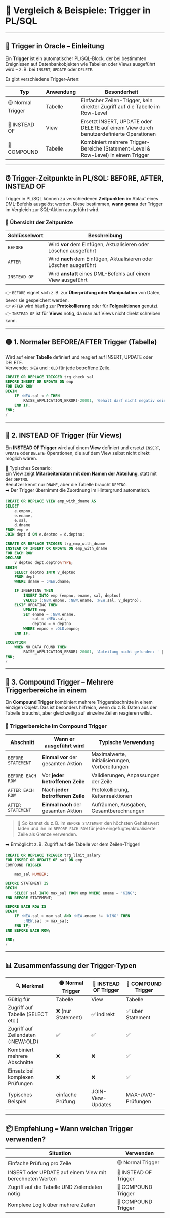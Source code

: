 
# 🔄 Vergleich & Beispiele: Trigger in PL/SQL

---

## 📘 Trigger in Oracle – Einleitung

Ein **Trigger** ist ein automatischer PL/SQL-Block, der bei bestimmten Ereignissen auf Datenbankobjekten wie Tabellen oder Views ausgeführt wird – z. B. bei `INSERT`, `UPDATE` oder `DELETE`.

Es gibt verschiedene Trigger-Arten:

| Typ               | Anwendung      | Besonderheit                                                                 |
|------------------|----------------|------------------------------------------------------------------------------|
| 🟡 Normal Trigger | Tabelle         | Einfacher Zeilen-Trigger, kein direkter Zugriff auf die Tabelle im Row-Level |
| 🔵 INSTEAD OF     | View            | Ersetzt INSERT, UPDATE oder DELETE auf einem View durch benutzerdefinierte Operationen |
| 🧩 COMPOUND       | Tabelle         | Kombiniert mehrere Trigger-Bereiche (Statement-Level & Row-Level) in einem Trigger |

---

## ⏰ Trigger-Zeitpunkte in PL/SQL: BEFORE, AFTER, INSTEAD OF

Trigger in PL/SQL können zu verschiedenen **Zeitpunkten** im Ablauf eines DML-Befehls ausgelöst werden. Diese bestimmen, **wann genau** der Trigger im Vergleich zur SQL-Aktion ausgeführt wird.

### 📌 Übersicht der Zeitpunkte

| Schlüsselwort     | Beschreibung                                                                 |
|-------------------|-------------------------------------------------------------------------------|
| `BEFORE`          | Wird **vor** dem Einfügen, Aktualisieren oder Löschen ausgeführt             |
| `AFTER`           | Wird **nach** dem Einfügen, Aktualisieren oder Löschen ausgeführt            |
| `INSTEAD OF`      | Wird **anstatt** eines DML-Befehls auf einem View ausgeführt                 |

👉 `BEFORE` eignet sich z. B. zur **Überprüfung oder Manipulation** von Daten, bevor sie gespeichert werden.  
👉 `AFTER` wird häufig zur **Protokollierung** oder für **Folgeaktionen** genutzt.  
👉 `INSTEAD OF` ist für **Views** nötig, da man auf Views nicht direkt schreiben kann.

---

## 🟡 1. Normaler BEFORE/AFTER Trigger (Tabelle)

Wird auf einer **Tabelle** definiert und reagiert auf INSERT, UPDATE oder DELETE.  
Verwendet `:NEW` und `:OLD` für jede betroffene Zeile.

```sql
CREATE OR REPLACE TRIGGER trg_check_sal
BEFORE INSERT OR UPDATE ON emp
FOR EACH ROW
BEGIN
    IF :NEW.sal < 0 THEN
        RAISE_APPLICATION_ERROR(-20001, 'Gehalt darf nicht negativ sein!');
    END IF;
END;
/
```

---

## 🔵 2. INSTEAD OF Trigger (für Views)

Ein **INSTEAD OF Trigger** wird auf einem **View** definiert und ersetzt `INSERT`, `UPDATE` oder `DELETE`-Operationen, die auf dem View selbst nicht direkt möglich wären.

📌 Typisches Szenario:  
Ein View zeigt **Mitarbeiterdaten mit dem Namen der Abteilung**, statt mit der `DEPTNO`.  
Benutzer kennt nur `DNAME`, aber die Tabelle braucht `DEPTNO`.  
➡️ Der Trigger übernimmt die Zuordnung im Hintergrund automatisch.

```sql
CREATE OR REPLACE VIEW emp_with_dname AS
SELECT 
    e.empno,
    e.ename,
    e.sal,
    d.dname
FROM emp e
JOIN dept d ON e.deptno = d.deptno;
```

```sql
CREATE OR REPLACE TRIGGER trg_emp_with_dname
INSTEAD OF INSERT OR UPDATE ON emp_with_dname
FOR EACH ROW
DECLARE
    v_deptno dept.deptno%TYPE;
BEGIN
    SELECT deptno INTO v_deptno
    FROM dept
    WHERE dname = :NEW.dname;

    IF INSERTING THEN
        INSERT INTO emp (empno, ename, sal, deptno)
        VALUES (:NEW.empno, :NEW.ename, :NEW.sal, v_deptno);
    ELSIF UPDATING THEN
        UPDATE emp
        SET ename = :NEW.ename,
            sal = :NEW.sal,
            deptno = v_deptno
        WHERE empno = :OLD.empno;
    END IF;

EXCEPTION
    WHEN NO_DATA_FOUND THEN
        RAISE_APPLICATION_ERROR(-20001, 'Abteilung nicht gefunden: ' || :NEW.dname);
END;
/
```

---

## 🧩 3. Compound Trigger – Mehrere Triggerbereiche in einem

Ein **Compound Trigger** kombiniert mehrere Triggerabschnitte in einem einzigen Objekt. Das ist besonders hilfreich, wenn du z. B. Daten aus der Tabelle brauchst, aber gleichzeitig auf einzelne Zeilen reagieren willst.

### 🔗 Triggerbereiche im Compound Trigger

| Abschnitt            | Wann er ausgeführt wird              | Typische Verwendung                                 |
|----------------------|--------------------------------------|-----------------------------------------------------|
| `BEFORE STATEMENT`   | **Einmal vor** der gesamten Aktion   | Maximalwerte, Initialisierungen, Vorbereitungen     |
| `BEFORE EACH ROW`    | Vor **jeder betroffenen Zeile**      | Validierungen, Anpassungen der Zeile                |
| `AFTER EACH ROW`     | Nach **jeder betroffenen Zeile**     | Protokollierung, Kettenreaktionen                   |
| `AFTER STATEMENT`    | **Einmal nach** der gesamten Aktion  | Aufräumen, Ausgaben, Gesamtberechnungen             |

> 🔄 So kannst du z. B. im `BEFORE STATEMENT` den höchsten Gehaltswert laden und ihn im `BEFORE EACH ROW` für jede eingefügte/aktualisierte Zeile als Grenze verwenden.

➡️ Ermöglicht z. B. Zugriff auf die Tabelle vor dem Zeilen-Trigger!

```sql
CREATE OR REPLACE TRIGGER trg_limit_salary
FOR INSERT OR UPDATE OF sal ON emp
COMPOUND TRIGGER

    max_sal NUMBER;

BEFORE STATEMENT IS
BEGIN
    SELECT sal INTO max_sal FROM emp WHERE ename = 'KING';
END BEFORE STATEMENT;

BEFORE EACH ROW IS
BEGIN
    IF :NEW.sal > max_sal AND :NEW.ename != 'KING' THEN
        :NEW.sal := max_sal;
    END IF;
END BEFORE EACH ROW;

END;
/
```

---

## 📊 Zusammenfassung der Trigger-Typen

| 🔍 Merkmal                              | 🟡 Normal Trigger | 🔵 INSTEAD OF Trigger | 🧩 COMPOUND Trigger |
|----------------------------------------|-------------------|-----------------------|---------------------|
| Gültig für                             | Tabelle           | View                  | Tabelle             |
| Zugriff auf Tabelle (SELECT etc.)      | ❌ (nur Statement) | ✅ indirekt            | ✅ über Statement   |
| Zugriff auf Zeilendaten (:NEW/:OLD)    | ✅                 | ✅                    | ✅                  |
| Kombiniert mehrere Abschnitte          | ❌                | ❌                    | ✅                  |
| Einsatz bei komplexen Prüfungen        | ❌                | ❌                    | ✅                  |
| Typisches Beispiel                     | einfache Prüfung  | JOIN-View-Updates     | MAX-/AVG-Prüfungen  |

---

## 📦 Empfehlung – Wann welchen Trigger verwenden?

| Situation                                            | Verwenden               |
|-----------------------------------------------------|--------------------------|
| Einfache Prüfung pro Zeile                          | 🟡 Normal Trigger         |
| INSERT oder UPDATE auf einem View mit berechneten Werten | 🔵 INSTEAD OF Trigger     |
| Zugriff auf die Tabelle UND Zeilendaten nötig       | 🧩 COMPOUND Trigger       |
| Komplexe Logik über mehrere Zeilen                  | 🧩 COMPOUND Trigger       |

